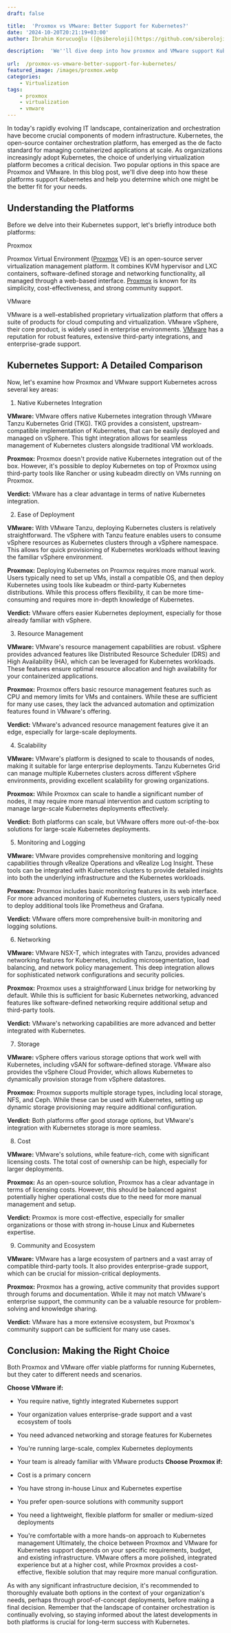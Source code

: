 ```yaml
---
draft: false

title:  'Proxmox vs VMware: Better Support for Kubernetes?'
date: '2024-10-20T20:21:19+03:00'
author: İbrahim Korucuoğlu ([@siberoloji](https://github.com/siberoloji))

description:  'We''ll dive deep into how proxmox and VMware support Kubernetes and help you determine which one might be the better fit for your needs.' 
 
url:  /proxmox-vs-vmware-better-support-for-kubernetes/
featured_image: /images/proxmox.webp
categories:
    - Virtualization
tags:
    - proxmox
    - virtualization
    - vmware
---
```

In today's rapidly evolving IT landscape, containerization and orchestration have become crucial components of modern infrastructure. Kubernetes, the open-source container orchestration platform, has emerged as the de facto standard for managing containerized applications at scale. As organizations increasingly adopt Kubernetes, the choice of underlying virtualization platform becomes a critical decision. Two popular options in this space are Proxmox and VMware. In this blog post, we'll dive deep into how these platforms support Kubernetes and help you determine which one might be the better fit for your needs.

## Understanding the Platforms

Before we delve into their Kubernetes support, let's briefly introduce both platforms:

Proxmox

Proxmox Virtual Environment (<a href="https://www.proxmox.com/en/" target="_blank" rel="noopener" title="">Proxmox</a> VE) is an open-source server virtualization management platform. It combines KVM hypervisor and LXC containers, software-defined storage and networking functionality, all managed through a web-based interface. <a href="https://www.siberoloji.com/proxmox-must-know-powerful-open-source-virtualization-solution/" target="_blank" rel="noopener" title="Proxmox: Must Know Powerful Open-Source Virtualization Solution">Proxmox</a> is known for its simplicity, cost-effectiveness, and strong community support.

VMware

VMware is a well-established proprietary virtualization platform that offers a suite of products for cloud computing and virtualization. VMware vSphere, their core product, is widely used in enterprise environments. <a href="https://www.vmware.com" target="_blank" rel="noopener" title="">VMware</a> has a reputation for robust features, extensive third-party integrations, and enterprise-grade support.

## Kubernetes Support: A Detailed Comparison

Now, let's examine how Proxmox and VMware support Kubernetes across several key areas:

1. Native Kubernetes Integration

**VMware:** VMware offers native Kubernetes integration through VMware Tanzu Kubernetes Grid (TKG). TKG provides a consistent, upstream-compatible implementation of Kubernetes, that can be easily deployed and managed on vSphere. This tight integration allows for seamless management of Kubernetes clusters alongside traditional VM workloads.

**Proxmox:** Proxmox doesn't provide native Kubernetes integration out of the box. However, it's possible to deploy Kubernetes on top of Proxmox using third-party tools like Rancher or using kubeadm directly on VMs running on Proxmox.

**Verdict:** VMware has a clear advantage in terms of native Kubernetes integration.

2. Ease of Deployment

**VMware:** With VMware Tanzu, deploying Kubernetes clusters is relatively straightforward. The vSphere with Tanzu feature enables users to consume vSphere resources as Kubernetes clusters through a vSphere namespace. This allows for quick provisioning of Kubernetes workloads without leaving the familiar vSphere environment.

**Proxmox:** Deploying Kubernetes on Proxmox requires more manual work. Users typically need to set up VMs, install a compatible OS, and then deploy Kubernetes using tools like kubeadm or third-party Kubernetes distributions. While this process offers flexibility, it can be more time-consuming and requires more in-depth knowledge of Kubernetes.

**Verdict:** VMware offers easier Kubernetes deployment, especially for those already familiar with vSphere.

3. Resource Management

**VMware:** VMware's resource management capabilities are robust. vSphere provides advanced features like Distributed Resource Scheduler (DRS) and High Availability (HA), which can be leveraged for Kubernetes workloads. These features ensure optimal resource allocation and high availability for your containerized applications.

**Proxmox:** Proxmox offers basic resource management features such as CPU and memory limits for VMs and containers. While these are sufficient for many use cases, they lack the advanced automation and optimization features found in VMware's offering.

**Verdict:** VMware's advanced resource management features give it an edge, especially for large-scale deployments.

4. Scalability

**VMware:** VMware's platform is designed to scale to thousands of nodes, making it suitable for large enterprise deployments. Tanzu Kubernetes Grid can manage multiple Kubernetes clusters across different vSphere environments, providing excellent scalability for growing organizations.

**Proxmox:** While Proxmox can scale to handle a significant number of nodes, it may require more manual intervention and custom scripting to manage large-scale Kubernetes deployments effectively.

**Verdict:** Both platforms can scale, but VMware offers more out-of-the-box solutions for large-scale Kubernetes deployments.

5. Monitoring and Logging

**VMware:** VMware provides comprehensive monitoring and logging capabilities through vRealize Operations and vRealize Log Insight. These tools can be integrated with Kubernetes clusters to provide detailed insights into both the underlying infrastructure and the Kubernetes workloads.

**Proxmox:** Proxmox includes basic monitoring features in its web interface. For more advanced monitoring of Kubernetes clusters, users typically need to deploy additional tools like Prometheus and Grafana.

**Verdict:** VMware offers more comprehensive built-in monitoring and logging solutions.

6. Networking

**VMware:** VMware NSX-T, which integrates with Tanzu, provides advanced networking features for Kubernetes, including microsegmentation, load balancing, and network policy management. This deep integration allows for sophisticated network configurations and security policies.

**Proxmox:** Proxmox uses a straightforward Linux bridge for networking by default. While this is sufficient for basic Kubernetes networking, advanced features like software-defined networking require additional setup and third-party tools.

**Verdict:** VMware's networking capabilities are more advanced and better integrated with Kubernetes.

7. Storage

**VMware:** vSphere offers various storage options that work well with Kubernetes, including vSAN for software-defined storage. VMware also provides the vSphere Cloud Provider, which allows Kubernetes to dynamically provision storage from vSphere datastores.

**Proxmox:** Proxmox supports multiple storage types, including local storage, NFS, and Ceph. While these can be used with Kubernetes, setting up dynamic storage provisioning may require additional configuration.

**Verdict:** Both platforms offer good storage options, but VMware's integration with Kubernetes storage is more seamless.

8. Cost

**VMware:** VMware's solutions, while feature-rich, come with significant licensing costs. The total cost of ownership can be high, especially for larger deployments.

**Proxmox:** As an open-source solution, Proxmox has a clear advantage in terms of licensing costs. However, this should be balanced against potentially higher operational costs due to the need for more manual management and setup.

**Verdict:** Proxmox is more cost-effective, especially for smaller organizations or those with strong in-house Linux and Kubernetes expertise.

9. Community and Ecosystem

**VMware:** VMware has a large ecosystem of partners and a vast array of compatible third-party tools. It also provides enterprise-grade support, which can be crucial for mission-critical deployments.

**Proxmox:** Proxmox has a growing, active community that provides support through forums and documentation. While it may not match VMware's enterprise support, the community can be a valuable resource for problem-solving and knowledge sharing.

**Verdict:** VMware has a more extensive ecosystem, but Proxmox's community support can be sufficient for many use cases.

## Conclusion: Making the Right Choice

Both Proxmox and VMware offer viable platforms for running Kubernetes, but they cater to different needs and scenarios.

**Choose VMware if:**
* You require native, tightly integrated Kubernetes support

* Your organization values enterprise-grade support and a vast ecosystem of tools

* You need advanced networking and storage features for Kubernetes

* You're running large-scale, complex Kubernetes deployments

* Your team is already familiar with VMware products
**Choose Proxmox if:**
* Cost is a primary concern

* You have strong in-house Linux and Kubernetes expertise

* You prefer open-source solutions with community support

* You need a lightweight, flexible platform for smaller or medium-sized deployments

* You're comfortable with a more hands-on approach to Kubernetes management
Ultimately, the choice between Proxmox and VMware for Kubernetes support depends on your specific requirements, budget, and existing infrastructure. VMware offers a more polished, integrated experience but at a higher cost, while Proxmox provides a cost-effective, flexible solution that may require more manual configuration.

As with any significant infrastructure decision, it's recommended to thoroughly evaluate both options in the context of your organization's needs, perhaps through proof-of-concept deployments, before making a final decision. Remember that the landscape of container orchestration is continually evolving, so staying informed about the latest developments in both platforms is crucial for long-term success with Kubernetes.
